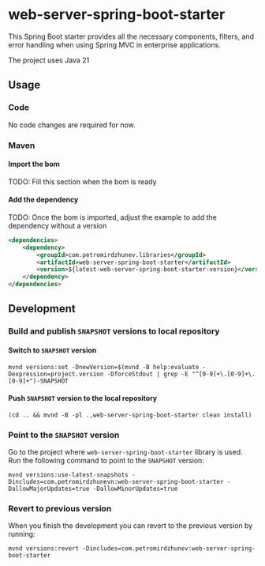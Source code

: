 # web-server-spring-boot-starter

This Spring Boot starter provides all the necessary components, filters, and error handling when using Spring MVC in 
enterprise applications.

The project uses Java 21

## Usage
### Code
No code changes are required for now.

### Maven
#### Import the bom
TODO: Fill this section when the bom is ready

#### Add the dependency
TODO: Once the bom is imported, adjust the example to add the dependency without a version
```xml
<dependencies>
    <dependency>
        <groupId>com.petromirdzhunev.libraries</groupId>
        <artifactId>web-server-spring-boot-starter</artifactId>
        <version>${latest-web-server-spring-boot-starter-version}</version>
    </dependency>
</dependencies>
```

## Development

### Build and publish `SNAPSHOT` versions to local repository
#### Switch to `SNAPSHOT` version
```shell
mvnd versions:set -DnewVersion=$(mvnd -B help:evaluate -Dexpression=project.version -DforceStdout | grep -E "^[0-9]+\.[0-9]+\.[0-9]+")-SNAPSHOT
```

#### Push `SNAPSHOT` version to the local repository
```shell
(cd .. && mvnd -B -pl .,web-server-spring-boot-starter clean install)
```

### Point to the `SNAPSHOT` version
Go to the project where `web-server-spring-boot-starter` library is used.
Run the following command to point to the `SNAPSHOT` version:
```shell
mvnd versions:use-latest-snapshots -Dincludes=com.petromirdzhunevn:web-server-spring-boot-starter -DallowMajorUpdates=true -DallowMinorUpdates=true
```

### Revert to previous version
When you finish the development you can revert to the previous version by running:
```shell
mvnd versions:revert -Dincludes=com.petromirdzhunev:web-server-spring-boot-starter
```